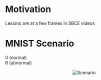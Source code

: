 # Motivation

Lesions are at a few frames in SBCE videos 

# MNIST Scenario

0 (normal) <br>
6 (abnormal)

<p align="center">
<img alt="Scenario" src="https://github.com/YunseobHwang/CNN_based_fault_detection_scenario_of_video_clip_on_MNIST_dataset/blob/master/results/scenario.png" />
<br>
